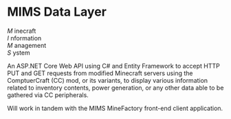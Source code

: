 # MIMS Data Layer
_M_ inecraft  
_I_ nformation  
_M_ anagement  
_S_ ystem

An ASP.NET Core Web API using C# and Entity Framework to accept HTTP PUT and GET requests from modified Minecraft servers using the ComptuerCraft (CC) mod, or its variants, to display various information related to inventory contents, power generation, or any other data able to be gathered via CC peripherals.

Will work in tandem with the MIMS MineFactory front-end client application.
